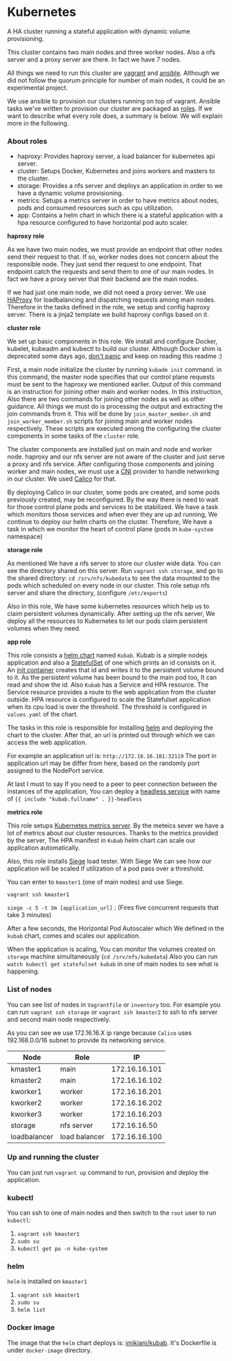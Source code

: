 # Kubernetes
A HA cluster running a stateful application with dynamic volume provisioning.


This cluster contains two main nodes and three worker nodes. Also a nfs server and a proxy server are there. In fact we have 7 nodes.


All things we need to run this cluster are [vagrant](https://www.vagrantup.com/) and [ansible](https://www.ansible.com/). Although we did not follow the quorum principle for number of main nodes, it could be an experimental project.


We use ansible to provision our clusters running on top of vagrant. Ansible tasks we've written to provision our cluster are packaged as [roles](https://docs.ansible.com/ansible/latest/user_guide/playbooks_reuse_roles.html). If we want to describe what every role does, a summary is below. We will explain more in the following.


### About roles

- haproxy: Provides haproxy server, a load balancer for kubernetes api server.
- cluster: Setups Docker, Kubernetes and joins workers and masters to the cluster.
- storage: Provides a nfs server and deploys an application in order to we have a dynamic volume provisioning.
- metrics: Setups a metrics server in order to have metrics about nodes, pods and consumed resources such as cpu utilization.
- app: Contains a helm chart in which there is a stateful application with a hpa resource configured to have horizontal pod auto scaler.



**haproxy role**

As we have two main nodes, we must provide an endpoint that other nodes send their request to that. If so, worker nodes does not concern about the responsible node. They just send ther request to one endpoint. That endpoint catch the requests and send them to one of our main nodes. In fact we have a proxy server that their backend are the main nodes.

If we had just one main node, we did not need a proxy server. We use [HAProxy](http://www.haproxy.org/) for loadbalancing and dispatching requests among main nodes. Therefore in the tasks defined in the role, we setup and config haproxy server. There is a jinja2 template we build haproxy configs based on it.

**cluster role**

We set up basic components in this role. We install and configure Docker, kubelet, kubeadm and kubectl to build our cluster. Although Docker shim is deprecated some days ago, [don't panic](https://kubernetes.io/blog/2020/12/02/dont-panic-kubernetes-and-docker/) and keep on reading this readme :) 

First, a main node initialize the cluster by running `kubadm init` command. in this command, the master node specifies that our control plane requests must be sent to the haproxy we mentioned earlier. Output of this command is an instruction for joining other main and worker nodes. In this instruction, Also there are two commands for joining other nodes as well as other guidance. All things we must do is processing the output and extracting the join commands from it. This will be done by `join_master_member.sh` and `join_worker_member.sh` scripts for joining main and worker nodes respectively.
These scripts are executed among the configuring the cluster components in some tasks of the `cluster` role.

The cluster components are installed just on main and node and worker node. haproxy and our nfs server are not aware of the cluster and just serve a proxy and nfs service.
After configuring those components and joining worker and main nodes, we must use a [CNI](https://kubernetes.io/docs/concepts/cluster-administration/networking/) provider to handle networking in our cluster. We used [Calico](https://www.projectcalico.org/) for that.

By deploying Calico in our cluster, some pods are created, and some pods previously created, may be reconfigured. By the way there is need to wait for those control plane pods and services to be stabilized. We have a task which monitors those services and when ever they are up ad running, We continue to deploy our helm charts on the cluster. 
Therefore, We have a task in which we monitor the heart of control plane (pods in `kube-system` namespace)

**storage role**

As mentioned We have a nfs server to store our cluster wide data. You can see the directory shared on this server.
Run `vagrant ssh storage`, and go to the shared directory: `cd /srv/nfs/kubedata` to see the data mounted to the pods which scheduled on every node in our cluster. This role setup nfs server and share the directory, (configure `/etc/exports`)

Also in this role, We have some kubernetes resources which help us to claim persistent volumes dynamically. After setting up the nfs server, We deploy all the resources to Kubernetes to let our pods claim persistent volumes when they need.


**app role**

This role consists a [helm chart](https://helm.sh/docs/topics/charts/) named `Kubab`. Kubab is a simple nodejs application and also a [StatefulSet](https://kubernetes.io/docs/concepts/workloads/controllers/statefulset/) of one  which prints an id consists on it. An [init container](https://kubernetes.io/docs/concepts/workloads/pods/init-containers/) creates that id and writes it to the persistent volume bound to it. As the persistent volume has been bound to the main pod too, It can read and show the id.
Also `Kubab` has a Service and HPA resource. The Service resource provides a route to the web application from the cluster outside. HPA resource is configured to scale the Statefulset application when its cpu load is over the threshold. The threshold is configured in `values.yaml` of the chart.    

The tasks in this role is responsible for installing [helm](https://helm.sh/) and deploying the chart to the cluster. After that, an url is printed out through which we can access the web application.

For example an application url is: `http://172.16.16.101:32119`
The port in application url may be differ from here, based on the randomly port assigned to the NodePort service.

At last I must to say If you need to a peer to peer connection between the instances of the application, You can deploy a [headless service](https://kubernetes.io/docs/concepts/services-networking/service/#headless-services) with name of `{{ include "kubab.fullname" . }}-headless`


**metrics role**

This role setups [Kubernetes metrics server](https://github.com/kubernetes-sigs/metrics-server). By the meteics sever we have a lot of metrics about our cluster resources. Thanks to the metrics provided by the server, The HPA manifest in `Kubab` helm chart can scale our application automatically.

Also, this role installs [Siege](https://github.com/JoeDog/siege) load tester. With Siege We can see how our application will be scaled if  utilization of a pod pass over a threshold.

You can enter to `kmaster1` (one of main nodes) and use Siege.

`vagrant ssh kmaster1`

`siege -c 5 -t 3m [application_url]` : (Fires five  concurrent requests that take 3 minutes)

After a few seconds, the Horizontal Pod Autoscaler which We defined in the `kubab` chart, comes and scales our application.

When the application is scaling, You can monitor the volumes created on `storage` machine simultaneously (`cd /srv/nfs/kubedata`)
Also you can run `watch kubectl get statefulset kubab` in one of main nodes to see what is happening.


### List of nodes
You can see list of nodes in `Vagrantfile` or `inventory` too. For example you can run `vagrant ssh storage` or `vagrant ssh kmaster2` to ssh to nfs server and second main node respectively.

As you can see we use 172.16.16.X ip range because `Calico` uses 192.168.0.0/16 subnet to provide its networking service.

| Node          | Role          |         IP  |
| ------------- | ------------- |-------------|
| kmaster1      | main          |172.16.16.101|
| kmaster2      | main          |172.16.16.102|
| kworker1      | worker        |172.16.16.201|
| kworker2      | worker        |172.16.16.202|
| kworker3      | worker        |172.16.16.203|
| storage       | nfs server    |172.16.16.50 |
| loadbalancer  | load balancer |172.16.16.100|


### Up and running the cluster
You can just run `vagrant up` command to run, provision and deploy the application.


### kubectl
You can ssh to one of main nodes and then switch to the `root` user to run `kubectl`:
1. `vagrant ssh kmaster1`
2. `sudo su`
3. `kubectl get po -n kube-system`

### helm
`helm` is installed on `kmaster1`
1. `vagrant ssh kmaster1`
2. `sudo su`
3. `helm list`

### Docker image
The image that the `helm` chart deploys is: [imikiani/kubab](https://hub.docker.com/r/imikiani/kubab). It's Dockerfile is under `docker-image` directory.
